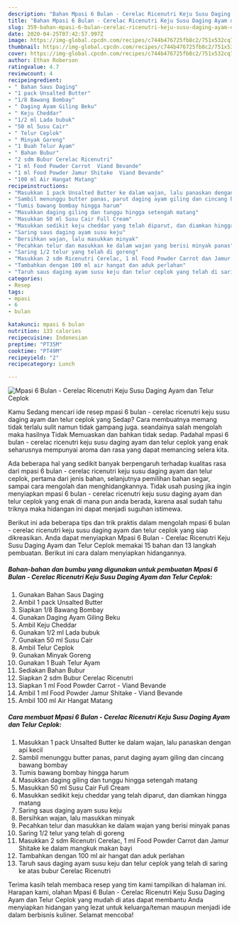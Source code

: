 ```yaml
---
description: "Bahan Mpasi 6 Bulan - Cerelac Ricenutri Keju Susu Daging Ayam dan Telur Ceplok | Resep Bumbu Mpasi 6 Bulan - Cerelac Ricenutri Keju Susu Daging Ayam dan Telur Ceplok Yang Paling Enak"
title: "Bahan Mpasi 6 Bulan - Cerelac Ricenutri Keju Susu Daging Ayam dan Telur Ceplok | Resep Bumbu Mpasi 6 Bulan - Cerelac Ricenutri Keju Susu Daging Ayam dan Telur Ceplok Yang Paling Enak"
slug: 359-bahan-mpasi-6-bulan-cerelac-ricenutri-keju-susu-daging-ayam-dan-telur-ceplok-resep-bumbu-mpasi-6-bulan-cerelac-ricenutri-keju-susu-daging-ayam-dan-telur-ceplok-yang-paling-enak
date: 2020-04-25T07:42:57.997Z
image: https://img-global.cpcdn.com/recipes/c744b476725fb8c2/751x532cq70/mpasi-6-bulan-cerelac-ricenutri-keju-susu-daging-ayam-dan-telur-ceplok-foto-resep-utama.jpg
thumbnail: https://img-global.cpcdn.com/recipes/c744b476725fb8c2/751x532cq70/mpasi-6-bulan-cerelac-ricenutri-keju-susu-daging-ayam-dan-telur-ceplok-foto-resep-utama.jpg
cover: https://img-global.cpcdn.com/recipes/c744b476725fb8c2/751x532cq70/mpasi-6-bulan-cerelac-ricenutri-keju-susu-daging-ayam-dan-telur-ceplok-foto-resep-utama.jpg
author: Ethan Roberson
ratingvalue: 4.7
reviewcount: 4
recipeingredient:
- " Bahan Saus Daging"
- "1 pack Unsalted Butter"
- "1/8 Bawang Bombay"
- " Daging Ayam Giling Beku"
- " Keju Cheddar"
- "1/2 ml Lada bubuk"
- "50 ml Susu Cair"
- " Telur Ceplok"
- " Minyak Goreng"
- "1 Buah Telur Ayam"
- " Bahan Bubur"
- "2 sdm Bubur Cerelac Ricenutri"
- "1 ml Food Powder Carrot  Viand Bevande"
- "1 ml Food Powder Jamur Shitake  Viand Bevande"
- "100 ml Air Hangat Matang"
recipeinstructions:
- "Masukkan 1 pack Unsalted Butter ke dalam wajan, lalu panaskan dengan api kecil"
- "Sambil menunggu butter panas, parut daging ayam giling dan cincang bawang bombay"
- "Tumis bawang bombay hingga harum"
- "Masukkan daging giling dan tunggu hingga setengah matang"
- "Masukkan 50 ml Susu Cair Full Cream"
- "Masukkan sedikit keju cheddar yang telah diparut, dan diamkan hingga matang"
- "Saring saus daging ayam susu keju"
- "Bersihkan wajan, lalu masukkan minyak"
- "Pecahkan telur dan masukkan ke dalam wajan yang berisi minyak panas"
- "Saring 1/2 telur yang telah di goreng"
- "Masukkan 2 sdm Ricenutri Cerelac, 1 ml Food Powder Carrot dan Jamur Shitake ke dalam mangkuk makan bayi"
- "Tambahkan dengan 100 ml air hangat dan aduk perlahan"
- "Taruh saus daging ayam susu keju dan telur ceplok yang telah di saring ke atas bubur Cerelac Ricenutri"
categories:
- Resep
tags:
- mpasi
- 6
- bulan

katakunci: mpasi 6 bulan 
nutrition: 133 calories
recipecuisine: Indonesian
preptime: "PT35M"
cooktime: "PT49M"
recipeyield: "2"
recipecategory: Lunch

---
```



![Mpasi 6 Bulan - Cerelac Ricenutri Keju Susu Daging Ayam dan Telur Ceplok](https://img-global.cpcdn.com/recipes/c744b476725fb8c2/751x532cq70/mpasi-6-bulan-cerelac-ricenutri-keju-susu-daging-ayam-dan-telur-ceplok-foto-resep-utama.jpg)

Kamu Sedang mencari ide resep mpasi 6 bulan - cerelac ricenutri keju susu daging ayam dan telur ceplok yang Sedap? Cara membuatnya memang tidak terlalu sulit namun tidak gampang juga. seandainya salah mengolah maka hasilnya Tidak Memuaskan dan bahkan tidak sedap. Padahal mpasi 6 bulan - cerelac ricenutri keju susu daging ayam dan telur ceplok yang enak seharusnya mempunyai aroma dan rasa yang dapat memancing selera kita.

Ada beberapa hal yang sedikit banyak berpengaruh terhadap kualitas rasa dari mpasi 6 bulan - cerelac ricenutri keju susu daging ayam dan telur ceplok, pertama dari jenis bahan, selanjutnya pemilihan bahan segar, sampai cara mengolah dan menghidangkannya. Tidak usah pusing jika ingin menyiapkan mpasi 6 bulan - cerelac ricenutri keju susu daging ayam dan telur ceplok yang enak di mana pun anda berada, karena asal sudah tahu triknya maka hidangan ini dapat menjadi suguhan istimewa.




Berikut ini ada beberapa tips dan trik praktis dalam mengolah mpasi 6 bulan - cerelac ricenutri keju susu daging ayam dan telur ceplok yang siap dikreasikan. Anda dapat menyiapkan Mpasi 6 Bulan - Cerelac Ricenutri Keju Susu Daging Ayam dan Telur Ceplok memakai 15 bahan dan 13 langkah pembuatan. Berikut ini cara dalam menyiapkan hidangannya.

<!--inarticleads1-->

##### Bahan-bahan dan bumbu yang digunakan untuk pembuatan Mpasi 6 Bulan - Cerelac Ricenutri Keju Susu Daging Ayam dan Telur Ceplok:

1. Gunakan  Bahan Saus Daging
1. Ambil 1 pack Unsalted Butter
1. Siapkan 1/8 Bawang Bombay
1. Gunakan  Daging Ayam Giling Beku
1. Ambil  Keju Cheddar
1. Gunakan 1/2 ml Lada bubuk
1. Gunakan 50 ml Susu Cair
1. Ambil  Telur Ceplok
1. Gunakan  Minyak Goreng
1. Gunakan 1 Buah Telur Ayam
1. Sediakan  Bahan Bubur
1. Siapkan 2 sdm Bubur Cerelac Ricenutri
1. Siapkan 1 ml Food Powder Carrot - Viand Bevande
1. Ambil 1 ml Food Powder Jamur Shitake - Viand Bevande
1. Ambil 100 ml Air Hangat Matang




<!--inarticleads2-->

##### Cara membuat Mpasi 6 Bulan - Cerelac Ricenutri Keju Susu Daging Ayam dan Telur Ceplok:

1. Masukkan 1 pack Unsalted Butter ke dalam wajan, lalu panaskan dengan api kecil
1. Sambil menunggu butter panas, parut daging ayam giling dan cincang bawang bombay
1. Tumis bawang bombay hingga harum
1. Masukkan daging giling dan tunggu hingga setengah matang
1. Masukkan 50 ml Susu Cair Full Cream
1. Masukkan sedikit keju cheddar yang telah diparut, dan diamkan hingga matang
1. Saring saus daging ayam susu keju
1. Bersihkan wajan, lalu masukkan minyak
1. Pecahkan telur dan masukkan ke dalam wajan yang berisi minyak panas
1. Saring 1/2 telur yang telah di goreng
1. Masukkan 2 sdm Ricenutri Cerelac, 1 ml Food Powder Carrot dan Jamur Shitake ke dalam mangkuk makan bayi
1. Tambahkan dengan 100 ml air hangat dan aduk perlahan
1. Taruh saus daging ayam susu keju dan telur ceplok yang telah di saring ke atas bubur Cerelac Ricenutri




Terima kasih telah membaca resep yang tim kami tampilkan di halaman ini. Harapan kami, olahan Mpasi 6 Bulan - Cerelac Ricenutri Keju Susu Daging Ayam dan Telur Ceplok yang mudah di atas dapat membantu Anda menyiapkan hidangan yang lezat untuk keluarga/teman maupun menjadi ide dalam berbisnis kuliner. Selamat mencoba!
